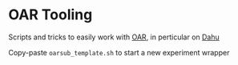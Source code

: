 # OAR Tooling

Scripts and tricks to easily work with [OAR](https://oar.imag.fr/),
in perticular on [Dahu](https://gricad-doc.univ-grenoble-alpes.fr/hpc/description/#dahu-plateforme-hpcda)

Copy-paste `oarsub_template.sh` to start a new experiment wrapper
